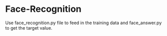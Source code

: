 # Face-Recognition
Use face_recognition.py file to feed in the training data and face_answer.py to get the target value.
